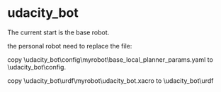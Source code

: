 # udacity_bot
The current start is the base robot.

the personal robot need to replace the file:

copy \udacity_bot\config\myrobot\base_local_planner_params.yaml to \udacity_bot\config.

copy \udacity_bot\urdf\myrobot\udacity_bot.xacro to \udacity_bot\urdf
